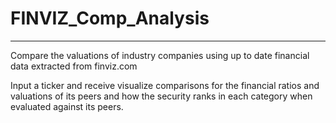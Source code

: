 # FINVIZ_Comp_Analysis
--------------
Compare the valuations of industry companies using up to date financial data extracted from finviz.com


Input a ticker and receive visualize comparisons for the financial ratios and valuations of its peers and how the security ranks in each category when evaluated against its peers.
